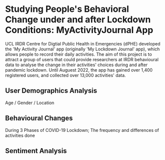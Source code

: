 # Studying People's Behavioral Change under and after Lockdown Conditions: MyActivityJournal App

UCL IRDR Centre for Digtial Public Health in Emergencies (dPHE) developed the 'My Activity Journal' app (originally 'My Lockdown Journal' app), which allows people to record their daily activities. The aim of this project is to attract a group of users that could provide researchers at IRDR behavioural data to analyse the change in their activities' choices during and after pandemic lockdown. Until Auguest 2022, the app has gained over 1,400 registered users, and collected over 13,000 activities' data.

## User Demographics Analysis 

Age / Gender / Location

## Behavioural Changes 

During 3 Phases of COVID-19 Lockdown; The frequency and differences of activities done 

## Sentiment Analysis

